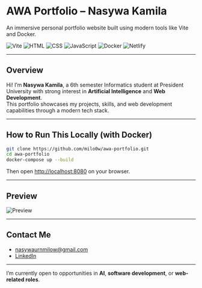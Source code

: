 # AWA Portfolio – Nasywa Kamila

An immersive personal portfolio website built using modern tools like Vite and Docker.

![Vite](https://img.shields.io/badge/VITE-646CFF?style=for-the-badge&logo=vite&logoColor=white)
![HTML](https://img.shields.io/badge/HTML-E34F26?style=for-the-badge&logo=html5&logoColor=white)
![CSS](https://img.shields.io/badge/CSS-1572B6?style=for-the-badge&logo=css3&logoColor=white)
![JavaScript](https://img.shields.io/badge/JavaScript-F7DF1E?style=for-the-badge&logo=javascript&logoColor=black)
![Docker](https://img.shields.io/badge/Docker-2496ED?style=for-the-badge&logo=docker&logoColor=white)
![Netlify](https://img.shields.io/badge/Netlify-00C7B7?style=for-the-badge&logo=netlify&logoColor=white)

---

## Overview

Hi! I’m **Nasywa Kamila**, a 6th semester Informatics student at President University with strong interest in **Artificial Intelligence** and **Web Development**.  
This portfolio showcases my projects, skills, and web development capabilities through a modern tech stack.

---

## How to Run This Locally (with Docker)

```bash
git clone https://github.com/milo0w/awa-portfolio.git
cd awa-portfolio
docker-compose up --build
```

Then open [http://localhost:8080](http://localhost:8080) on your browser.

---

## Preview

![Preview](https://github.com/milo0w/awa-portfolio/blob/main/preview.jpg?raw=true)

---

## Contact Me

- [nasywaurnmilow@gmail.com](mailto:nasywaurnmilow@gmail.com)  
- [LinkedIn](https://www.linkedin.com/in/nasywa-kamila-0364b5344/)

---

I’m currently open to opportunities in **AI**, **software development**, or **web-related roles**.
